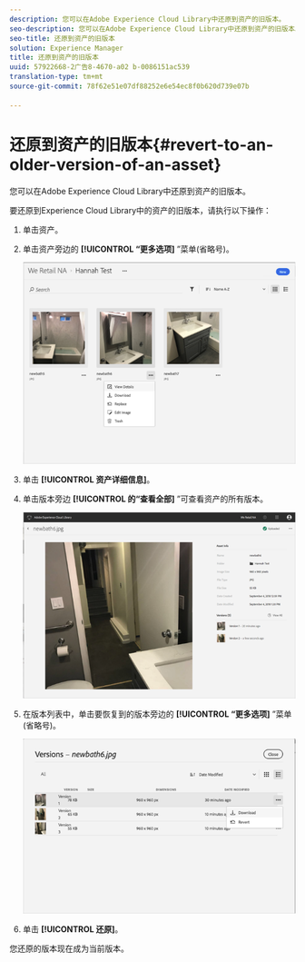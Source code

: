 ```yaml
---
description: 您可以在Adobe Experience Cloud Library中还原到资产的旧版本。
seo-description: 您可以在Adobe Experience Cloud Library中还原到资产的旧版本。
seo-title: 还原到资产的旧版本
solution: Experience Manager
title: 还原到资产的旧版本
uuid: 57922668-2广告8-4670-a02 b-0086151ac539
translation-type: tm+mt
source-git-commit: 78f62e51e07df88252e6e54ec8f0b620d739e07b

---
```



# 还原到资产的旧版本{#revert-to-an-older-version-of-an-asset}

您可以在Adobe Experience Cloud Library中还原到资产的旧版本。

要还原到Experience Cloud Library中的资产的旧版本，请执行以下操作：

1. 单击资产。
1. 单击资产旁边的 **[!UICONTROL “更多选项]** ”菜单(省略号)。

   ![](assets/library_asset_options.png)

1. 单击 **[!UICONTROL 资产详细信息]**。
1. 单击版本旁边 **[!UICONTROL 的“查看全部]** ”可查看资产的所有版本。

   ![](assets/library_details_versions.png)

1. 在版本列表中，单击要恢复到的版本旁边的 **[!UICONTROL “更多选项]** ”菜单(省略号)。

   ![](assets/library_versions_download_revert.png)

1. 单击 **[!UICONTROL 还原]**。

您还原的版本现在成为当前版本。
